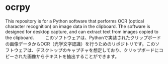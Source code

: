# ocrpy
This repository is for a Python software that performs OCR (optical character recognition) on image data in the clipboard. The software is designed for desktop capture, and can extract text from images copied to the clipboard. 　　
このソフトウェアは、Pythonで実装されたクリップボードの画像データからOCR（光学文字認識）を行うためのリポジトリです。このソフトウェアは、デスクトップのキャプチャを想定しており、クリップボードにコピーされた画像からテキストを抽出することができます。　　

